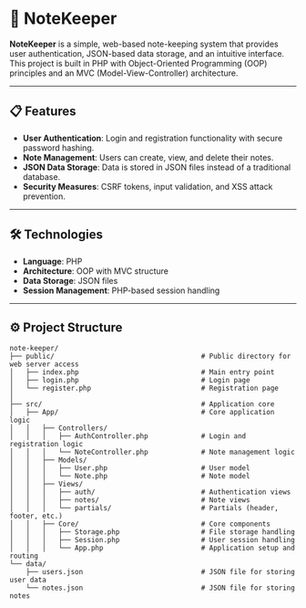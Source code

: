 # 📝 NoteKeeper

**NoteKeeper** is a simple, web-based note-keeping system that provides user authentication, JSON-based data storage, and an intuitive interface. This project is built in PHP with Object-Oriented Programming (OOP) principles and an MVC (Model-View-Controller) architecture.

---

## 📋 Features

- **User Authentication**: Login and registration functionality with secure password hashing.
- **Note Management**: Users can create, view, and delete their notes.
- **JSON Data Storage**: Data is stored in JSON files instead of a traditional database.
- **Security Measures**: CSRF tokens, input validation, and XSS attack prevention.

---

## 🛠 Technologies

- **Language**: PHP
- **Architecture**: OOP with MVC structure
- **Data Storage**: JSON files
- **Session Management**: PHP-based session handling

---

## ⚙️ Project Structure

```plaintext
note-keeper/
├── public/                                    # Public directory for web server access
│   ├── index.php                              # Main entry point
│   ├── login.php                              # Login page
│   └── register.php                           # Registration page
│ 
├── src/                                       # Application core
│   ├── App/                                   # Core application logic
│   │   ├── Controllers/
│   │   │   ├── AuthController.php             # Login and registration logic
│   │   │   └── NoteController.php             # Note management logic
│   │   ├── Models/
│   │   │   ├── User.php                       # User model
│   │   │   └── Note.php                       # Note model
│   │   ├── Views/
│   │   │   ├── auth/                          # Authentication views
│   │   │   ├── notes/                         # Note views
│   │   │   └── partials/                      # Partials (header, footer, etc.)
│   │   ├── Core/                              # Core components
│   │   │   ├── Storage.php                    # File storage handling
│   │   │   ├── Session.php                    # User session handling
│   │   │   └── App.php                        # Application setup and routing
└── data/
    ├── users.json                             # JSON file for storing user data
    └── notes.json                             # JSON file for storing notes
